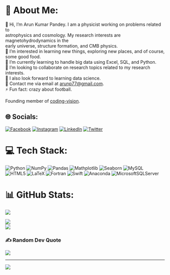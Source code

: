 # 💫 About Me:
👋 Hi, I’m Arun Kumar Pandey. I am a physicist working on problems related to <br>astrophysics and cosmology. My research interests are magnetohydrodynamics in the <br>early universe, structure formation, and CMB physics.<br>👀 I’m interested in learning new things, exploring new places, and of course, some good food.<br>🌱 I’m currently learning to handle big data using Excel, SQL, and Python.<br>👯 I’m looking to collaborate on research topics related to my research interests. <br>🤝 I also look forward to learning data science.<br>💬 Contact me via email at arunp77@gmail.com.<br>⚡ Fun fact: crazy about football.


Founding member of [coding-vision]( https://arunsinp.github.io/vision-coding/).


## 🌐 Socials:
[![Facebook](https://img.shields.io/badge/Facebook-%231877F2.svg?logo=Facebook&logoColor=white)](https://facebook.com/arunp77) 
[![Instagram](https://img.shields.io/badge/Instagram-%23E4405F.svg?logo=Instagram&logoColor=white)](https://instagram.com/arunp77) 
[![LinkedIn](https://img.shields.io/badge/LinkedIn-%230077B5.svg?logo=linkedin&logoColor=white)](https://linkedin.com/in/dr-arun-kumar-pandey-5186a336) 
[![Twitter](https://img.shields.io/badge/Twitter-%231DA1F2.svg?logo=Twitter&logoColor=white)](https://twitter.com/arunp77_) 

# 💻 Tech Stack:
![Python](https://img.shields.io/badge/python-3670A0?style=flat&logo=python&logoColor=ffdd54) 
![NumPy](https://img.shields.io/badge/numpy-%23013243.svg?style=flat&logo=numpy&logoColor=white) 
![Pandas](https://img.shields.io/badge/pandas-%23150458.svg?style=flat&logo=pandas&logoColor=white) 
![Mathplotlib](https://img.shields.io/badge/Mathplotlib-gruvbox)
![Seaborn](https://img.shields.io/badge/Seaborn-lightgrey)
![MySQL](https://img.shields.io/badge/mysql-%2300f.svg?style=flat&logo=mysql&logoColor=white)
![HTML5](https://img.shields.io/badge/html5-%23E34F26.svg?style=flat&logo=html5&logoColor=white) 
![LaTeX](https://img.shields.io/badge/latex-%23008080.svg?style=flat&logo=latex&logoColor=white)
![Fortran](https://img.shields.io/badge/Fortran-%23734F96.svg?style=flat&logo=fortran&logoColor=white) 
![Swift](https://img.shields.io/badge/swift-F54A2A?style=flat&logo=swift&logoColor=white) 
![Anaconda](https://img.shields.io/badge/Anaconda-%2344A833.svg?style=flat&logo=anaconda&logoColor=white) 
![MicrosoftSQLServer](https://img.shields.io/badge/Microsoft%20SQL%20Sever-CC2927?style=flat&logo=microsoft%20sql%20server&logoColor=white) 


# 📊 GitHub Stats:
![](https://github-readme-stats.vercel.app/api?username=arunsinp&show_icons=true&theme=radical)
<!----
![](https://github-readme-stats.vercel.app/api?username=arunsinp&theme=blue-green&hide_border=false&include_all_commits=true&count_private=true)<br/>
--->
![](https://github-readme-streak-stats.herokuapp.com/?user=arunsinp&theme=blue-green&hide_border=false)<br/>
![](https://github-readme-stats.vercel.app/api/top-langs/?username=arunsinp&theme=blue-green&hide_border=false&include_all_commits=true&count_private=true&layout=compact)

<!--- ## 🏆 GitHub Trophies--->
<!---![](https://github-profile-trophy.vercel.app/?username=arunsinp&theme=discord&no-frame=false&no-bg=true&margin-w=4) --->

### ✍️ Random Dev Quote
![](https://quotes-github-readme.vercel.app/api?type=vetical&theme=radical)

---
[![](https://visitcount.itsvg.in/api?id=arunsinp&icon=0&color=3)](https://visitcount.itsvg.in)

<!------
https://github.com/anuraghazra/github-readme-stats
------>
<!-- Proudly created with GPRM ( https://gprm.itsvg.in ) -->
